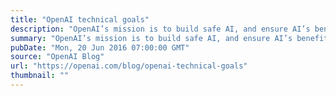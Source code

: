 ```yaml
---
title: "OpenAI technical goals"
description: "OpenAI’s mission is to build safe AI, and ensure AI’s benefits are as widely and evenly distributed as possible."
summary: "OpenAI’s mission is to build safe AI, and ensure AI’s benefits are as widely and evenly distributed as possible."
pubDate: "Mon, 20 Jun 2016 07:00:00 GMT"
source: "OpenAI Blog"
url: "https://openai.com/blog/openai-technical-goals"
thumbnail: ""
---
```


